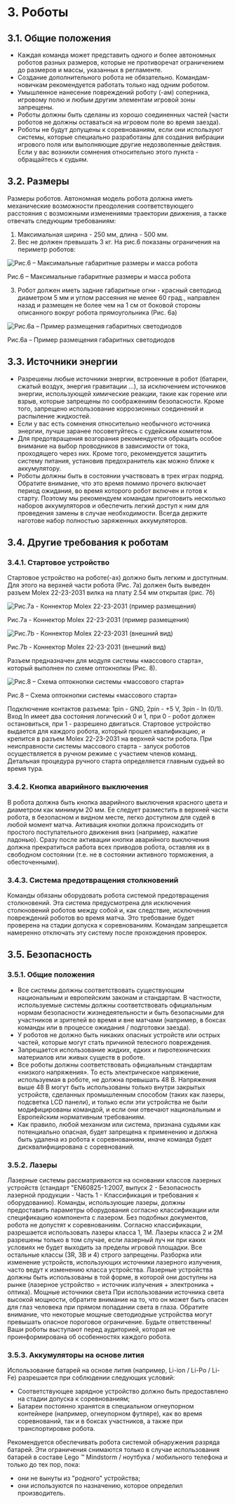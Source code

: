 # 3. Роботы

## 3.1. Общие положения

* Каждая команда может представить одного и более автономных роботов разных размеров, которые не противоречат 
ограничением до размеров и массы, указанных в регламенте. 
* Создание дополнительного робота не обязательно. Командам-новичкам рекомендуется работать только над одним роботом. 
* Умышленное нанесение повреждений роботу (-ам) соперника, игровому полю и любым другим элементам игровой зоны 
запрещены. 
* Роботы должны быть сделаны из хорошо соединенных частей (части роботов не должны оставаться на игровом поле во время 
заезда). 
* Роботы не будут допущены к соревнованиям, если они используют системы, которые специально разработаны для создания 
вибрации игрового поля или выполняющие другие недозволенные действия. Если у вас возникли сомнения относительно этого 
пункта - обращайтесь к судьям.

## 3.2. Размеры

Размеры роботов. Автономная модель робота должна иметь механические возможности преодоления соответствующего расстояния 
с возможными изменениями траектории движения, а также отвечать следующим требованиям:
1. Максимальная ширина - 250 мм, длина - 500 мм.
2. Вес не должен превышать 3 кг. На рис.6 показаны ограничения на периметр роботов:

![Рис.6 – Максимальные габаритные размеры и масса робота](../images/6.png)

Рис.6 – Максимальные габаритные размеры и масса робота

3. Робот должен иметь задние габаритные огни - красный светодиод диаметром 5 мм и углом рассеяния не менее 60 град., 
направлен назад и размещен не более чем на 1 см от боковой стороны описанного вокруг робота прямоугольника (Рис. 6a)

![Рис.6a – Пример размещения габаритных светодиодов](../images/6a.png)

Рис.6a – Пример размещения габаритных светодиодов

## 3.3. Источники энергии

* Разрешены любые источники энергии, встроенные в робот (батареи, сжатый воздух, энергия гравитации ...), за исключением 
источников энергии, использующей химические реакции, такие как горение или взрыв, которые запрещены по соображениям 
безопасности. Кроме того, запрещено использование коррозионных соединений и распыление жидкостей.
* Если у вас есть сомнения относительно необычного источника энергии, лучше заранее посоветуйтесь с судейским комитетом.
* Для предотвращения возгорания рекомендуется обращать особое внимание на выбор проводников в зависимости от тока, 
проходящего через них. Кроме того, рекомендуется защитить систему питания, установив предохранитель как можно ближе к 
аккумулятору.
* Роботы должны быть в состоянии участвовать в трех играх подряд. Обратите внимание, что это время помимо прочего 
включает период ожидания, во время которого робот включен и готов к старту. Поэтому мы рекомендуем командам приготовить 
несколько наборов аккумуляторов и обеспечить легкий доступ к ним для проведения замены в случае необходимости. Всегда 
держите наготове набор полностью заряженных аккумуляторов.

## 3.4. Другие требования к роботам

### 3.4.1. Стартовое устройство

Стартовое устройство на роботе(-ах) должно быть легким и доступным. Для этого на верхней части робота (Рис. 7а) должен 
быть выведен разъем Molex 22-23-2031 вилка на плату 2.54 мм открытая (рис. 7б)

![Рис.7a - Коннектор Molex 22-23-2031 (пример размещения)](../images/7a.png)

Рис.7a - Коннектор Molex 22-23-2031 (пример размещения)

![Рис.7b - Коннектор Molex 22-23-2031 (внешний вид)](../images/7b.png)

Рис.7b - Коннектор Molex 22-23-2031 (внешний вид)

Разъем предназначен для модуля системы «массового старта», который выполнен по схеме оптокнопкы (Рис. 8).

![Рис.8 – Схема оптокнопки системы «массового старта»](../images/8.png)

Рис.8 – Схема оптокнопки системы «массового старта»

Подключение контактов разъема: 1pin - GND, 2pin - +5 V, 3pin - In (0/1).
Вход In имеет два состояния логический 0 и 1, при 0 - робот должен остановиться, при 1 - разрешено двигаться.
Стартовое устройство выдается для каждого робота, который прошел квалификацию, и крепится в разъем Molex 22-23-2031 на 
верхней части робота.
При неисправности системы массового старта - запуск роботов осуществляется в ручном режиме с участием членов команд. 
Детальная процедура ручного старта определяется главным судьей во время тура.

### 3.4.2. Кнопка аварийного выключения

В робота должна быть кнопка аварийного выключения красного цвета и диаметром как минимум 20 мм. Ее следует разместить в 
верхней части робота, в безопасном и видном месте, легко доступном для судей в любой момент матча. Активация кнопки 
должна происходить от простого поступательного движения вниз (например, нажатие ладонью). Сразу после активации кнопки 
аварийного выключения должна прекратиться работа всех приводов робота, оставляя их в свободном состоянии (т.е. не в 
состоянии активного торможения, а обесточенными).

### 3.4.3. Система предотвращения столкновений

Команды обязаны оборудовать робота системой предотвращения столкновений. Эта система предусмотрена для исключения 
столкновений роботов между собой и, как следствие, исключения повреждений роботов во время матча. Это требование будет 
проверена на стадии допуска к соревнованиям. Командам запрещается намеренно отключать эту систему после прохождения 
проверок.

## 3.5. Безопасность

### 3.5.1. Общие положения

* Все системы должны соответствовать существующим национальным и европейским законам и стандартам. В частности, 
используемые системы должны соответствовать официальным нормам безопасности жизнедеятельности и быть безопасными для 
участников и зрителей во время и вне матчами (например, в боксах команды или в процессе ожидания / подготовки заезда). 
* У роботов не должно быть никаких опасных устройств или острых частей, которые могут стать причиной телесного 
повреждения. 
* Запрещается использование жидких, едких и пиротехнических материалов или живых существ в роботе. 
* Все роботы должны соответствовать официальным стандартам «низкого напряжения». То есть электрическое напряжение, 
используемая в роботе, не должна превышать 48 В. Напряжения выше 48 В могут быть использованы только внутри закрытых 
устройств, сделанных промышленным способом (таких как лазеры, подсветка LCD панели), и только если эти устройства не 
были модифицированы командой, и если они отвечают национальным и Европейским нормативным требованиям. 
* Как правило, любой механизм или система, признана судьями как потенциально опасная, будет запрещена к применению и 
должна быть удалена из робота к соревнованиям, иначе команда будет дисквалифицирована с соревнований.

### 3.5.2. Лазеры

Лазерные системы рассматриваются на основании классов лазерных устройств (стандарт "EN60825-1:2007, выпуск 2 - 
Безопасность лазерной продукции - Часть 1 - Классификация и требования к оборудованию). Команды, использующие лазеры, 
должны предоставить параметры оборудования согласно классификации или спецификацию компонента с лазером. Без подобных 
документов, робота не допустят к соревнованиям. Согласно классификации, разрешается использовать лазеры класса 1, 1М. 
Лазеры класса 2 и 2М разрешены только в том случае, если лазерный луч ни при каких условиях не будет выходить за пределы 
игровой площадки. Все остальные классы (3R, 3B и 4) строго запрещены. Разборка или изменение устройств, использующих 
источники лазерного излучения, часто ведут к изменению класса устройства. Лазерные устройства должны быть использованы в 
той форме, в которой они доступны на рынке (лазерное устройство = источник излучения + электроника + оптика). Мощные 
источники света При использовании источника света высокой мощности, обратите внимание на то, что он может быть опасен 
для глаз человека при прямом попадании света в глаза. Обратите внимание, что некоторые мощные светодиодные устройства 
могут превышать опасное пороговое ограничение. Будьте ответственны! Ваши роботы выступают перед аудиторией, которая не 
проинформирована об особенностях каждого робота.

### 3.5.3. Аккумуляторы на основе лития

Использование батарей на основе лития (например, Li-ion / Li-Po / Li-Fe) разрешается при соблюдении следующих условий: 
* Соответствующее зарядное устройство должно быть предоставлено на стадии допуска к соревнованиям; 
* Батареи постоянно хранятся в специальном огнеупорном контейнере (например, огнеупорном футляре), как во время 
соревнований, так и в боксах участников, а также при транспортировке робота.

Рекомендуется обеспечивать робота системой обнаружения разряда батарей. Эти ограничения снимаются только в случае 
использования батарей в составе Lego ™ Mindstorm / ноутбука / мобильного телефона и только до тех пор, пока: 
* они не вынуты из "родного" устройства; 
* они используются по назначению, которое определил производитель.
